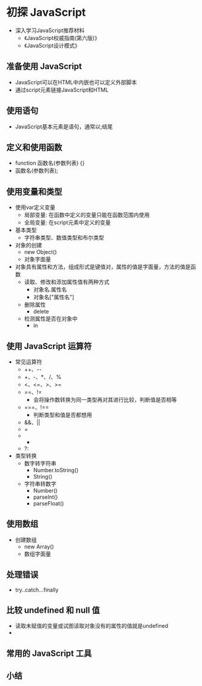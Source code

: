 # 初探 JavaScript
- 深入学习JavaScript推荐材料
    - 《JavaScript权威指南(第六版)》
    - 《JavaScript设计模式》
## 准备使用 JavaScript
- JavaScript可以在HTML中内嵌也可以定义外部脚本
- 通过script元素链接JavaScript和HTML

## 使用语句
- JavaScript基本元素是语句，通常以;结尾

## 定义和使用函数
- function 函数名(参数列表) {}
- 函数名(参数列表);
## 使用变量和类型
- 使用var定义变量
    - 局部变量: 在函数中定义的变量只能在函数范围内使用
    - 全局变量: 在script元素中定义的变量
- 基本类型
    - 字符串类型、数值类型和布尔类型
- 对象的创建
    - new Object()
    - 对象字面量
- 对象具有属性和方法，组成形式是键值对，属性的值是字面量，方法的值是函数
    - 读取、修改和添加属性值有两种方式    
        - 对象名.属性名
        - 对象名["属性名"]
    - 删除属性
        - delete
    - 检测属性是否在对象中
        - in
## 使用 JavaScript 运算符
-  常见运算符
    - ++、--
    - +、-、*、/、%
    - <、<=、>、>=
    - ==、!=
        - 会将操作数转换为同一类型再对其进行比较，判断值是否相等
    - ===、!==
        - 判断类型和值是否都想用
    - &&、||
    - = 
    - +
    - ?:
- 类型转换
    - 数字转字符串
        - Number.toString()
        - String()
    - 字符串转数字
        - Number()
        - parseInt()
        - parseFloat()

## 使用数组
- 创建数组
    - new Array()
    - 数组字面量

## 处理错误
-  try..catch...finally

## 比较 undefined 和 null 值
- 读取未赋值的变量或试图读取对象没有的属性的值就是undefined
- 

## 常用的 JavaScript 工具

## 小结
